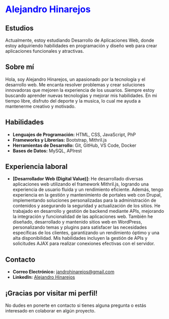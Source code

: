 # <span style="color:blue;">Alejandro Hinarejos</span>

## Estudios
Actualmente, estoy estudiando Desarrollo de Aplicaciones Web, donde estoy adquiriendo habilidades en programación y diseño web para crear aplicaciones funcionales y atractivas.

## Sobre mí
Hola, soy Alejandro Hinarejos, un apasionado por la tecnología y el desarrollo web. Me encanta resolver problemas y crear soluciones innovadoras que mejoren la experiencia de los usuarios. Siempre estoy buscando aprender nuevas tecnologías y mejorar mis habilidades. En mi tiempo libre, disfruto del deporte y la musica, lo cual me ayuda a mantenerme creativo y motivado.

## Habilidades
- **Lenguajes de Programación:** HTML, CSS, JavaScript, PhP
- **Frameworks y Librerías:** Bootstrap, Mithril.js
- **Herramientas de Desarrollo:** Git, GitHub, VS Code, Docker
- **Bases de Datos:** MySQL, APIrest

## Experiencia laboral
- **[Desarrollador Web (Digital Value)]:** He desarrollado diversas aplicaciones web utilizando el framework Mithril.js, logrando una experiencia de usuario fluida y un rendimiento eficiente. Además, tengo experiencia en la gestión y mantenimiento de portales web con Drupal, implementando soluciones personalizadas para la administración de contenidos y asegurando la seguridad y actualización de los sitios. He trabajado en desarrollo y gestión de backend mediante APIs, mejorando la integración y funcionalidad de las aplicaciones web. También he diseñado, desarrollado y mantenido sitios web en WordPress, personalizando temas y plugins para satisfacer las necesidades específicas de los clientes, garantizando un rendimiento óptimo y una alta disponibilidad. Mis habilidades incluyen la gestión de APIs y solicitudes AJAX para realizar conexiones efectivas con el servidor.

## Contacto
- **Correo Electrónico:** [jandrohinarejos@gmail.com](mailto:jandrohinarejos@gmail.com)
- **LinkedIn:** [Alejandro Hinarejos](https://www.linkedin.com/in/alejandro-hinarejos-gonzalez-0b7982276/)

## ¡Gracias por visitar mi perfil!
No dudes en ponerte en contacto si tienes alguna pregunta o estás interesado en colaborar en algún proyecto.


